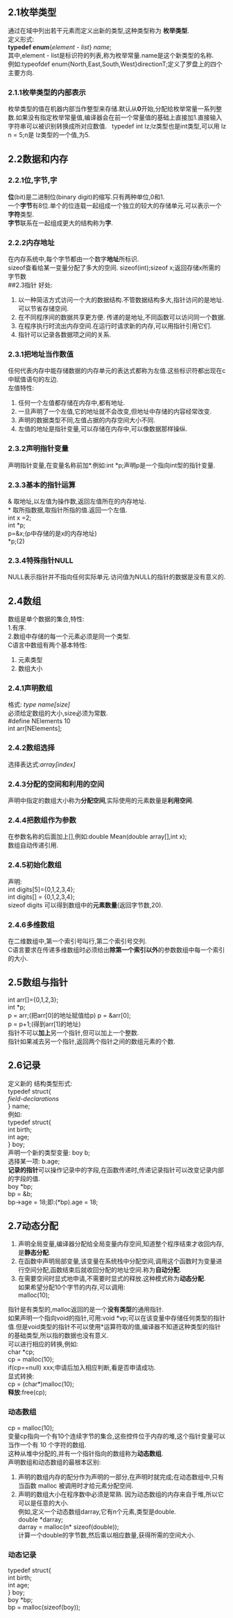 ## 2.1枚举类型
通过在域中列出若干元素而定义出新的类型,这种类型称为 **枚举类型**.  
定义形式:  
**typedef enum**{_element_ - _list_} _name_;  
其中,element - list是标识符的列表,称为枚举常量.name是这个新类型的名称.  
例如:typeofdef enum{North,East,South,West}directionT;定义了罗盘上的四个主要方向.  
### 2.1.1枚举类型的内部表示
枚举类型的值在机器内部当作整型来存储.默认从**0**开始,分配给枚举常量一系列整数.如果没有指定枚举常量值,编译器会在前一个常量值的基础上直接加1.直接输入字符串可以被识别转换成所对应数值.  
typedef int lz;lz类型也是int类型,可以用 lz n = 5;n是 lz类型的一个值,为5.  
## 2.2数据和内存
### 2.2.1位,字节,字  
**位**(bit)是二进制位(binary digit)的缩写.只有两种单位,0和1.  
一个**字节**有8位.单个的位连载一起组成一个独立的较大的存储单元.可以表示一个**字符**类型.  
**字节**联系在一起组成更大的结构称为**字**.  
### 2.2.2内存地址
在内存系统中,每个字节都由一个数字**地址**所标识.  
sizeof查看给某一变量分配了多大的空间. sizeof(int);sizeof x;返回存储x所需的字节数  
##2.3指针
好处:  
1. 以一种简洁方式访问一个大的数据结构.不管数据结构多大,指针访问的是地址.可以节省存储空间.  
2. 在不同程序间的数据共享更方便. 传递的是地址,不同函数可以访问同一个数据.  
3. 在程序执行时流出内存空间.在运行时请求新的内存,可以用指针引用它们.  
4. 指针可以记录各数据项之间的关系.  
### 2.3.1把地址当作数值
任何代表内存中能存储数据的内存单元的表达式都称为左值.这些标识符都出现在c中赋值语句的左边.  
左值特性:  
1. 任何一个左值都存储在内存中,都有地址.  
2. 一旦声明了一个左值,它的地址就不会改变,但地址中存储的内容经常改变.  
3. 声明的数据类型不同,左值占据的内存空间大小不同.  
4. 左值的地址是指针变量,可以存储在内存中,可以像数据那样操纵.  
### 2.3.2声明指针变量
声明指针变量,在变量名称前加\*.例如:int \*p;声明p是一个指向int型的指针变量.  
### 2.3.3基本的指针运算
\& 取地址,以左值为操作数,返回左值所在的内存地址.  
\* 取所指数据,取指针所指的值.返回一个左值.  
int x =2;  
int \*p;  
p=\&x;(p中存储的是x的内存地址)  
\*p;(2)
### 2.3.4特殊指针NULL
NULL表示指针并不指向任何实际单元.访问值为NULL的指针的数据是没有意义的.  
## 2.4数组
数组是单个数据的集合,特性:  
1.有序.  
2.数组中存储的每一个元素必须是同一个类型.  
C语言中数组有两个基本特性:  
1. 元素类型  
2. 数组大小
### 2.4.1声明数组
格式: _type name[size]_  
必须给定数组的大小,size必须为常数.  
\#define NElements 10  
int arr[NElements];  
### 2.4.2数组选择
选择表达式:_array[index]_  
### 2.4.3分配的空间和利用的空间  
声明中指定的数组大小称为**分配空间**,实际使用的元素数量是**利用空间**.  
### 2.4.4把数组作为参数
在参数名称的后面加上[],例如:double Mean(double array[],int x);  
数组自动传递引用.  
### 2.4.5初始化数组
声明:  
int digits[5]={0,1,2,3,4};  
int digits[] = {0,1,2,3,4};  
sizeof digits 可以得到数组中的**元素数量**(返回字节数,20).  
### 2.4.6多维数组
在二维数组中,第一个索引号叫行,第二个索引号交列.  
C语言要求在传递多维数组时必须给出**除第一个索引以外**的参数数组中每一个索引的大小.  
## 2.5数组与指针
int arr[]={0,1,2,3};  
int \*p;  
p = arr;(把arr[0]的地址赋值给p)
p = &arr[0];  
p = p+1;(得到arr[1]的地址)  
指针不可以**加上**另一个指针,但可以加上一个整数.  
指针如果减去另一个指针,返回两个指针之间的数组元素的个数.  
## 2.6记录
定义新的 结构类型形式:  
typedef struct{  
_field-declarations_  
} name;  
例如:  
typedef struct{  
  int birth;  
  int age;  
} boy;  
声明一个新的类型变量: boy b;  
选择某一项: b.age;  
**记录的指针**可以操作记录中的字段,在函数传递时,传递记录指针可以改变记录内部的字段的值.  
boy \*bp;  
bp = &b;  
bp->age = 18;即:(\*bp).age = 18;  
## 2.7动态分配
1. 声明全局变量,编译器分配给全局变量内存空间,知道整个程序结束才收回内存,是**静态分配**.  
2. 在函数中声明局部变量,该变量在系统栈中分配空间,调用这个函数时为变量进行空间分配,函数结束后就收回分配的地址空间.称为**自动分配**.  
3. 在需要空间时显式地申请,不需要时显式的释放.这种模式称为**动态分配**.  
如果希望分配10个字节的内存,可以调用:  
malloc(10);  
  

指针是有类型的,malloc返回的是一个**没有类型**的通用指针.  
如果声明一个指向void的指针,可用:void \*vp;可以在该变量中存储任何类型的指针值.但是void类型的指针不可以使用\*运算符取的值,编译器不知道这种类型的指针的基础类型,所以指的数据也没有意义.  
可以进行相应的转换,例如:  
char \*cp;  
cp = malloc(10);  
if(cp==null) xxx;申请后加入相应判断,看是否申请成功.  
显式转换:  
cp = (char\*)malloc(10);  
**释放**:free(cp);  
### 动态数组  
cp = malloc(10);  
变量cp指向一个有10个连续字节的集合,这些控件位于内存的堆,这个指针变量可以当作一个有 10 个字符的数组.  
这种从堆中分配的,并有一个指针指向的数组称为**动态数组**.  
声明数组和动态数组的最根本区别:  
1. 声明的数组内存的配分作为声明的一部分,在声明时就完成;在动态数组中,只有当函数 malloc 被调用时才给元素分配空间.  
2. 声明的数组大小在程序数中必须是常熟. 因为动态数组的内存来自于堆,所以它可以是任意的大小.  
例如,定义一个动态数组darray,它有n个元素,类型是double.  
 double \*darray;  
 darray = malloc(n\* sizeof(double));  
 计算一个double的字节数,然后乘以相应数量,获得所需的空间大小.  
### 动态记录
 typedef struct{  
  int birth;  
  int age;  
} boy;  
boy \*bp;  
bp = malloc(sizeof(boy));  






